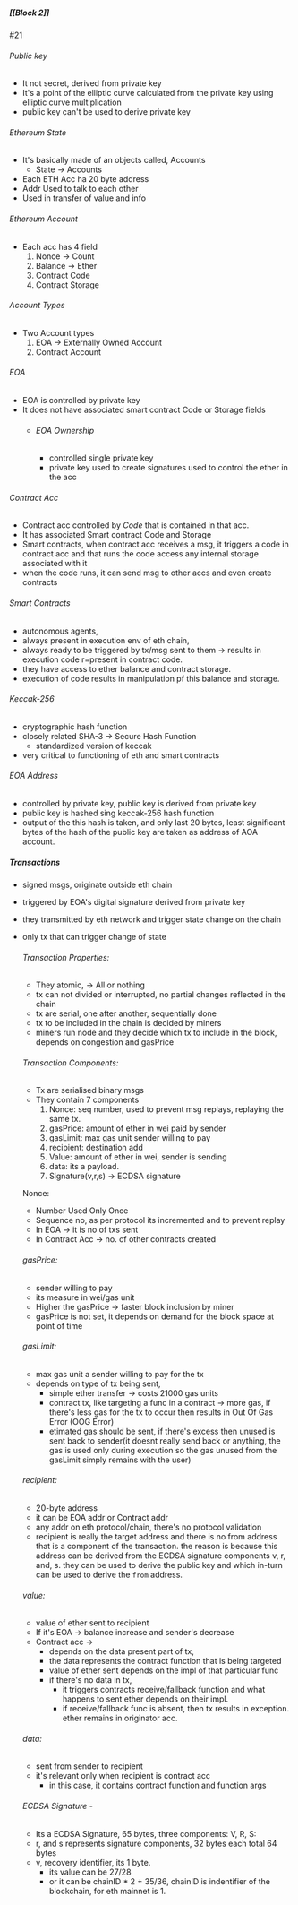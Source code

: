 ##### [[Block 2]]

#21
###### Public key
- It not secret, derived from private key
- It's a point of the elliptic curve calculated from the private key using elliptic curve multiplication
- public key can't be used to derive private key

###### Ethereum State
- It's basically made of an objects called, Accounts
	- State -> Accounts
- Each ETH Acc ha 20 byte address
- Addr Used to talk to each other
- Used in transfer of value and info

###### Ethereum Account
- Each acc has 4 field
	1. Nonce -> Count
	2. Balance -> Ether
	3. Contract Code  
	4. Contract Storage 
###### Account Types
- Two Account types
	1. EOA -> Externally Owned Account
	2. Contract Account
###### EOA
- EOA is controlled by private key
- It does not have associated smart contract Code or Storage fields
	- ###### EOA Ownership
		- controlled single private key
		- private key used to create signatures used to control the ether in the acc
###### Contract Acc
- Contract acc controlled by *Code* that is contained in that acc.
- It has associated Smart contract Code and Storage
- Smart contracts, when contract acc receives a msg, it triggers a code in contract acc and that runs the code access any internal storage associated with it
- when the code runs, it can send msg to other accs and even create contracts
###### Smart Contracts
- autonomous agents, 
- always present in execution env of eth chain, 
- always ready to be triggered by tx/msg sent to them -> results in execution code r=present in contract code.
- they have access to ether balance and contract storage.
- execution of code results in manipulation pf this balance and storage.
###### Keccak-256
- cryptographic hash function
- closely related SHA-3 -> Secure Hash Function
	- standardized version of keccak
- very critical to functioning of eth and smart contracts
###### EOA Address
- controlled by private key, public key is derived from private key
- public key is hashed sing keccak-256 hash function
- output of the this hash is taken, and only last 20 bytes, least significant bytes of the hash of the public key are taken as address of AOA account.
##### Transactions
- signed msgs, originate outside eth chain
- triggered by EOA's digital signature derived from private key
- they transmitted by eth network and trigger state change on the chain
- only tx that can trigger change of state

	###### Transaction Properties:
	-  They atomic, -> All or nothing
	- tx can not divided or interrupted, no partial changes reflected in the chain
	- tx are serial, one after another, sequentially done
	- tx to be included in the chain is decided by miners
	- miners run node and they decide which tx to include in the block, depends on congestion and gasPrice
	  
	###### Transaction Components:
	- Tx are serialised binary msgs
	- They contain 7 components
		1. Nonce: seq number, used to prevent msg replays, replaying the same tx. 
		2. gasPrice: amount of ether in wei paid by sender
		3. gasLimit: max gas unit sender willing to pay
		4. recipient: destination add
		5. Value: amount of ether in wei, sender is sending
		6. data: its a payload. 
		7. Signature(v,r,s) ->  ECDSA signature
	
	Nonce:
	- Number Used Only Once
	- Sequence no, as per protocol its incremented and to prevent replay
	- In EOA -> it is no of txs sent
	- In Contract Acc -> no. of other contracts created 
	
	###### gasPrice:
	- sender willing to pay
	- its measure in wei/gas unit
	- Higher the gasPrice -> faster block inclusion by miner
	- gasPrice is not set, it depends on demand for the block space at point of time
	  
	###### gasLimit:
	- max gas unit a sender willing to pay for the tx
	- depends on type of tx being sent,
		- simple ether transfer -> costs 21000 gas units
		- contract tx, like targeting a func in a contract -> more gas, if there's less gas for the tx to occur then results in Out Of Gas Error (OOG Error)
		- etimated gas should be sent, if there's excess then unused is sent back to sender(it doesnt really send back or anything, the gas is used only during execution so the gas unused from the gasLimit simply remains with the user)
	  
	###### recipient:
	- 20-byte address 
	- it can be EOA addr or Contract addr
	- any addr on eth protocol/chain, there's no protocol validation
	- recipient is really the target address and there is no from address that is a component of the transaction. the reason is because this address can be derived from the ECDSA signature components v, r, and, s. they can be used to derive the public key and which in-turn can be used to derive the `from` address.
	  
	###### value:
	- value of ether sent to recipient
	- If it's EOA -> balance increase and sender's decrease
	- Contract acc -> 
		- depends on the data present part of tx, 
		- the data represents the contract function that is being targeted
		- value of ether sent depends on the impl of that particular func
		- if there's no data in tx, 
			- it triggers contracts receive/fallback function and what happens to sent ether depends on their impl.
			- if receive/fallback func is absent, then tx results in exception. ether remains in originator acc.
	  
	###### data:
	- sent from sender to recipient
	- it's relevant only when recipient is contract acc
		- in this case, it contains contract function and function args
	  
	###### ECDSA Signature - 
	- Its a ECDSA Signature, 65 bytes, three components: V, R, S:
	- r, and s represents signature components, 32 bytes each total 64 bytes
	-  v, recovery identifier, its 1 byte.
		- its value can be 27/28 
		- or it can be chainID * 2 + 35/36, chainID is indentifier of the blockchain, for eth mainnet is 1.
